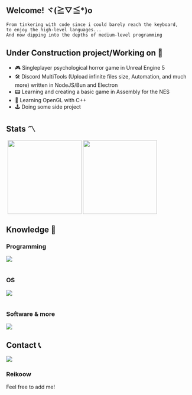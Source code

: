 ## Welcome! ヾ(≧▽≦*)o

```
From tinkering with code since i could barely reach the keyboard,
to enjoy the high-level languages...
And now dipping into the depths of medium-level programming
```

## Under Construction project/Working on 🚧

- 🎮 Singleplayer psychological horror game in Unreal Engine 5
- 🛠️ Discord MultiTools (Upload infinite files size, Automation, and much more) written in NodeJS/Bun and Electron
- 📟 Learning and creating a basic game in Assembly for the NES
- 🎨 Learning OpenGL with C++
- 🕹️ Doing some side project

## Stats 〽️

‎ 
  <img height=200 align="center" src="https://github-readme-stats.vercel.app/api?username=Reiko69420&show_icons=true&theme=dracula" />
  <img height=200 align="center" src="https://github-readme-stats.vercel.app/api/top-langs/?username=Reiko69420&layout=compact&theme=dracula" />

</div>

## Knowledge 🚀

<h3 align="left">Programming</h1>

<p align="left">
  <img src="https://skillicons.dev/icons?i=html,css,js,php,nodejs,lua,typescript,python,php,cpp,cs,discordjs,bots,swift,sql" />
</p>
<h1 align="left"></h1>

<h3 align="left">OS</h1>
<p align="left">
  <img src="https://skillicons.dev/icons?i=linux,ubuntu,raspberrypi,windows" />
</p>
<h1 align="left"></h1>

<h3 align="left">Software & more</h1>
<p align="left">
  <img src="https://skillicons.dev/icons?i=nginx,androidstudio,blender,ps,pr,androidstudio,sublime,visualstudio,vscode,unreal" />
</p>

## Contact 📞
<p align="left">
  <img src="https://skillicons.dev/icons?i=discord" />
  <h3 align="left">Reikoow</h1>
  Feel free to add me!
</p>
